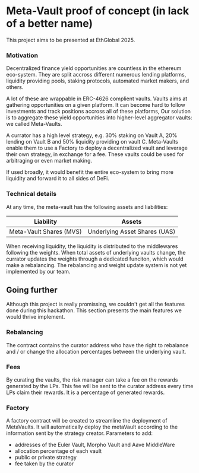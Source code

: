 # Meta-Vault proof of concept (in lack of a better name)

This project aims to be presented at EthGlobal 2025.

### Motivation

Decentralized finance yield opportunities are countless in the ethereum eco-system.
They are split accross different numerous lending platforms, liquidity providing pools, staking protocols, automated market makers, and others.

A lot of these are wrappable in ERC-4626 complient vaults. Vaults aims at gathering opportunities on a given platform.
It can become hard to follow investments and track positions accross all of these platforms,
Our solution is to aggregate these yield opportunities into higher-level aggregator vaults: we called Meta-Vaults.

A currator has a high level strategy, e.g. 30% staking on Vault A, 20% lending on Vault B and 50% liquidity providing on vault C.
Meta-Vaults enable them to use a Factory to deploy a decentralized vault and leverage their own strategy, in exchange for a fee.
These vaults could be used for arbitraging or even market making.

If used broadly, it would benefit the entire eco-system to bring more liquidity and forward it to all sides of DeFi.

### Technical details

At any time, the meta-vault has the following assets and liabilities:

| Liability               | Assets                        |
| ----------------------- | ----------------------------- |
| Meta-Vault Shares (MVS) | Underlying Asset Shares (UAS) |

When receiving liquidity, the liquidity is distributed to the middlewares following the weights.
When total assets of underlying vaults change, the currator updates the weights through a dedicated funciton, which would make a rebalancing.
The rebalancing and weight update system is not yet implemented by our team.

## Going further

Although this project is really promissing, we couldn't get all the features done during this hackathon.
This section presents the main features we would thrive implement.

### Rebalancing

The contract contains the curator address who have the right to rebalance and / or change the allocation percentages between the underlying vault.

### Fees

By curating the vaults, the risk manager can take a fee on the rewards generated by the LPs.
This fee will be sent to the curator address every time LPs claim their rewards. It is a percentage of generated rewards.

### Factory

A factory contract will be created to streamline the deployment of MetaVaults.
It will automatically deploy the metaVault according to the information sent by the strategy creator.
Parameters to add:

- addresses of the Euler Vault, Morpho Vault and Aave MiddleWare
- allocation percentage of each vault
- public or private strategy
- fee taken by the curator
